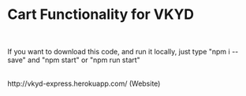<h1> Cart Functionality for VKYD </h1>
<br>

<p>If you want to download this code, and run it locally, just type "npm i --save" and "npm start" or "npm run start"</p>
<br>
http://vkyd-express.herokuapp.com/ (Website)
